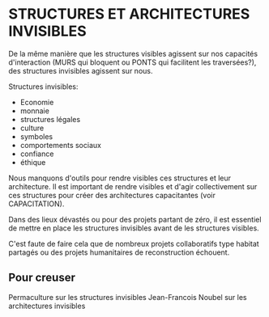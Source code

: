# STRUCTURES ET ARCHITECTURES INVISIBLES

De la même manière que les structures visibles agissent sur nos capacités d'interaction (MURS qui bloquent ou PONTS qui facilitent les traversées?), des structures invisibles agissent sur nous.

Structures invisibles:
- Economie
- monnaie
- structures légales
- culture
- symboles
- comportements sociaux
- confiance
- éthique

Nous manquons d'outils pour rendre visibles ces structures et leur architecture. Il est important de rendre visibles et d'agir collectivement sur ces structures pour créer des architectures capacitantes (voir CAPACITATION).

Dans des lieux dévastés ou pour des projets partant de zéro, il est essentiel de mettre en place les structures invisibles avant de les structures visibles.

C'est faute de faire cela que de nombreux projets collaboratifs type habitat partagés ou des projets humanitaires de reconstruction échouent.

## Pour creuser

Permaculture sur les structures invisibles
Jean-Francois Noubel sur les architectures invisibles
